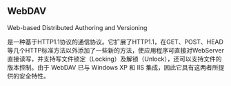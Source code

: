 ## WebDAV

Web-based Distributed Authoring and Versioning

是一种基于HTTP1.1协议的通信协议。它扩展了HTTP1.1，在GET、POST、HEAD等几个HTTP标准方法以外添加了一些新的方法，使应用程序可直接对WebServer直接读写，并支持写文件锁定（Locking）及解锁（Unlock），还可以支持文件的版本控制。由于 WebDAV 已与 Windows XP 和 IIS 集成，因此它具有这两者所提供的安全特性。
